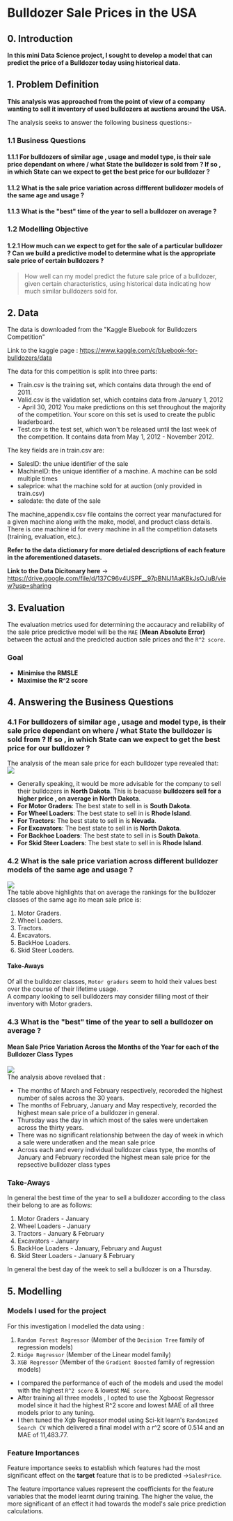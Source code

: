 # Bulldozer Sale Prices in the USA
## 0. Introduction
**In this mini Data Science project, I sought to develop a model that can predict the price of a Bulldozer today using historical data.**  
## 1. Problem Definition
**This analysis was approached from the point of view of a company wanting to sell it inventory of used bulldozers at auctions around the USA.**  

The analysis seeks to answer the following business questions:-  
### 1.1 Business Questions
#### 1.1.1 For bulldozers of similar age , usage and model type, is their sale price  dependant on where / what State the bulldozer is sold from ? If so , in which State can we expect to get the best price for our bulldozer ?
#### 1.1.2 What is the sale price variation across diffferent bulldozer models of the same age and usage ?
#### 1.1.3 What is the "best" time of the year to sell a bulldozer on average ?
### 1.2 Modelling Objective
#### 1.2.1 How much can we expect to get for the sale of a particular bulldozer ? Can we build a predictive model to determine what is the appropriate sale price of certain bulldozers ? 
> How well can my model predict the future sale price of a bulldozer, given certain characteristics, using historical data indicating how much similar bulldozers sold for.
## 2. Data
The data is downloaded from the "Kaggle Bluebook for Bulldozers Competition"

Link to the kaggle page : https://www.kaggle.com/c/bluebook-for-bulldozers/data   

The data for this competition is split into three parts:

* Train.csv is the training set, which contains data through the end of 2011.
* Valid.csv is the validation set, which contains data from January 1, 2012 - April 30, 2012 You make predictions on this set throughout the majority of the competition. Your score on this set is used to create the public leaderboard.
* Test.csv is the test set, which won't be released until the last week of the competition. It contains data from May 1, 2012 - November 2012.   

The key fields are in train.csv are:

* SalesID: the uniue identifier of the sale
* MachineID: the unique identifier of a machine.  A machine can be sold multiple times
* saleprice: what the machine sold for at auction (only provided in train.csv)
* saledate: the date of the sale  

The machine_appendix.csv file contains the correct year manufactured for a given machine along with the make, model, and product class details. There is one machine id for every machine in all the competition datasets (training, evaluation, etc.).  

**Refer to the data dictionary for more detialed descriptions of each feature in the aforementioned datasets.**  

**Link to the Data Dicitonary here** -> https://drive.google.com/file/d/137C96v4USPF__97pBNIJ1AaKBkJsOJuB/view?usp=sharing

## 3. Evaluation

The evaluation metrics used for determining the accauracy and reliability of the sale price predictive model will be  the `MAE` **(Mean Absolute Error)** between the actual and the predicted auction sale prices and the `R^2 score`.

### Goal
- **Minimise the RMSLE**
- **Maximise the R^2 score**
## 4. Answering the Business Questions
### 4.1 For bulldozers of similar age , usage and model type, is their sale price  dependant on where / what State the bulldozer is sold from ? If so , in which State can we expect to get the best price for our bulldozer ?  
The analysis of the mean sale price for each bulldozer type revealed that:  
![](images/state_sales.png)
- Generally speaking, it would be more advisable for the company to sell their bulldozers in **North Dakota**. This is beacuase **bulldozers sell for a higher price , on average in North Dakota**.  
- **For Motor Graders**: The best state to sell in is **South Dakota**.
- **For Wheel Loaders**: The best state to sell in is **Rhode Island**.
- **For Tractors**: The best state to sell in is **Nevada**.
- **For Excavators**: The best state to sell in is **North Dakota**.
- **For Backhoe Loaders**: The best state to sell in is **South Dakota**.
- **For Skid Steer Loaders**: The best state to sell in is **Rhode Island**.
### 4.2 What is the sale price variation across different bulldozer models of the same age and usage ?
![](images/class_sales.jpg)  
The table above highlights that on average the rankings for the bulldozer classes of the same age ito mean sale price is:
1. Motor Graders.
2. Wheel Loaders.
3. Tractors.
4. Excavators.
5. BackHoe Loaders.
6. Skid Steer Loaders.

#### Take-Aways
Of all the bulldozer classes, `Motor graders` seem to hold their values best over the course of their lifetime usage.  
A company looking to sell bulldozers may consider filling most of their inventory with Motor graders.  

### 4.3 What is the "best" time of the year to sell a bulldozer on average ?
#### Mean Sale Price Variation Across the Months of the Year for each of the Bulldozer Class Types
![](class_month_sales.png)  
The analysis above revelaed that :
- The months of March and February respectively, recoreded the highest number of sales across the 30 years.
- The months of February, January and May respectively, recorded the highest mean sale price of a bulldozer in general.
- Thursday was the day in which most of the sales were undertaken across the thirty years.
- There was no significant relationship between the day of week in which a sale were underatken and the mean sale price
- Across each and every individual bulldozer class type, the months of January and February recorded the highest mean sale price for the repsective bulldozer class types

### Take-Aways
In general the best time of the year to sell a bulldozer according to the class their belong to are as follows:
1. Motor Graders - January
2. Wheel Loaders - January
3. Tractors - January & February
4. Excavators - January
5. BackHoe Loaders - January, February and August
6. Skid Steer Loaders - January & February

In general the best day of the week to sell a bulldozer is on a Thursday.
## 5. Modelling
### Models I used for the project
For this investigation I modelled the data using :
1. `Random Forest Regressor` (Member of the `Decision Tree` family of regression models)
2. `Ridge Regressor` (Member of the Linear model family)
3. `XGB Regressor` (Member of the `Gradient Boosted` family of regression models)

- I compared the performance of each of the models and used the model with the highest `R^2 score` & lowest `MAE score`.  
- After training all three models , I opted to use the Xgboost Regressor model since it had the highest R^2 score and lowest MAE of all three models prior to any tuning.
- I then tuned the Xgb Regressor model using Sci-kit learn's `Randomized Search CV` which delivered a final model with a r^2 score of 0.514 and an MAE of 11,483.77.
### Feature Importances
Feature importance seeks to establish which features had the most significant effect on the **target** feature that is to be predicted ->`SalesPrice`.  

The feature importance values represent the coefficients for the feature variables that the model learnt during training. The higher the value, the more significant of an effect it had towards the model's sale price prediction calculations.
